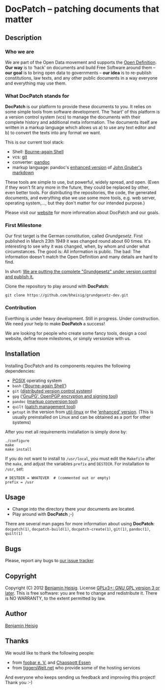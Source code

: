 #   DocPatch – patching documents that matter


##  Description


### Who we are

We are part of the Open Data movement and supports the [Open Definition](http://opendefinition.org/okd/). **Our way** is to ‘hack’ on documents and build Free Software around them – **our goal** is to bring open data to governments – **our idea** is to re-publish constitutions, law texts, and any other public documents in a way everyone and everything may use them.


### What DocPatch stands for

**DocPatch** is our platform to provide these documents to you. It relies on some simple tools from software development. The ‘heart’ of this platform is a version control system (vcs) to manage the documents with their complete history and additional meta information. The documents itself are written in a markup language which allows us a) to use any text editor and b) to convert the texts into any format we want.

This is our current tool stack:

*   Shell: [Bourne-again Shell](http://www.gnu.org/software/bash/)
*   vcs: [git](http://git-scm.com/)
*   converter: [pandoc](http://johnmacfarlane.net/pandoc/index.html)
*   markup language: pandoc's [enhanced version](http://johnmacfarlane.net/pandoc/README.html#pandocs-markdown) of [John Gruber's markdown](http://daringfireball.net/projects/markdown/)

These tools are simple to use, but powerful, widely spread, and open. (Even if they won't fit any more in the future, they could be replaced by other, even better tools. For distributing the repositories, the code, the generated documents, and everything else we use some more tools, e.g. web server, operating system,…, but they don't matter for our intended purpose.)

Please visit our [website](https://wiki.die-foobar.org/wiki/DocPatch) for more information about DocPatch and our goals.


### First Milestone

Our first target is the German constitution, called *Grundgesetz*. First published in March 23th 1949 it was changed round about 60 times. It's interesting to see why it was changed, when, by whom and under what circumstances. The good is: All information is public. The bad: The information doesn't match the Open Definition and many details are hard to find.

In short: [We are putting the complete "Grundgesetz" under version control and publish it.](https://wiki.die-foobar.org/wiki/DocPatch/Grundgesetz)

Clone the repository to play around with **DocPatch**:

    git clone https://github.com/bheisig/grundgesetz-dev.git


### Contribution

Everthing is under heavy development. Still in progress. Under construction. We need *your* help to make **DocPatch** a success!

We are looking for people who create some fancy tools, design a cool website, define more milestones, or simply versionize with us.


##  Installation

Installing DocPatch and its components requires the following dependencies:

*   [POSIX](http://en.wikipedia.org/wiki/POSIX) operating system
*   `bash` ([‘Bourne-again Shell’](http://www.gnu.org/software/bash/))
*   `git` ([distributed version control system](http://git-scm.com/))
*   `gpg` ([‘GnuPG’, OpenPGP encryption and signing tool](http://www.gnupg.org/))
*   `pandoc` ([markup conversion tool](http://johnmacfarlane.net/pandoc/))
*   `quilt` ([patch management tool](http://savannah.nongnu.org/projects/quilt))
*   `getopt` in the version from [util-linux](https://www.kernel.org/pub/linux/utils/util-linux/) or the [‘enhanced’ version](http://software.frodo.looijaard.name/getopt/download.php). (This is usually preinstalled on Linux and can be obtained as a port for other systems)

After you met all requirements installation is simply done by:

    ./configure
    make
    make install

If you do not want to install to `/usr/local`, you must edit the `Makefile` after the `make`, and adjust the variables `prefix` and `DESTDIR`. For installation to `/usr`, set:

    # DESTDIR = WHATEVER  # (commented out or empty)
    prefix = /usr


##  Usage

-   Change into the directory there your documents are located.
-   Play around with **DocPatch** ;-)

There are several man pages for more information about using **DocPatch**: `docpatch(1)`, `docpatch-build(1)`, `docpatch-create(1)`, `git(1)`, `pandoc(1)`, `quilt(1)`


##  Bugs

Please, report any bugs to [our issue tracker](https://github.com/bheisig/DocPatch/issues).


##  Copyright

Copyright (C) 2012 [Benjamin Heisig](https://benjamin.heisig.name/). License [GPLv3+: GNU GPL version 3 or later](http://gnu.org/licenses/gpl.html). This is free software: you are free to change and redistribute it. There is NO WARRANTY, to the extent permitted by law.


##  Author

[Benjamin Heisig](https://benjamin.heisig.name/)


##  Thanks

We would like to thank the following people:

*   from [foobar e. V.](https://wiki.die-foobar.de/) and [Chaospott Essen](http://chaospott.de/)
*   from [tiggersWelt.net](http://tiggerswelt.net/) who provide some of the hosting services

And everyone who keeps sending us feedback and improving this project! Thank you :-)

